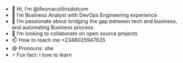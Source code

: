 - 👋 Hi, I’m @ifeomacollinsdotcom
- 👀 I’m Business Analyst with DevOps Engineering experience
- 🌱 I’m passionate about bridging the gap between tech and business, and automating Business process
- 💞️ I’m looking to collaborate on open source projects 
- 📫 How to reach me +2348025947635
- 😄 Pronouns: she
- ⚡ Fun fact: I love to learn

<!---
ifeomacollinsdotcom/ifeomacollinsdotcom is a ✨ special ✨ repository because its `README.md` (this file) appears on your GitHub profile.
You can click the Preview link to take a look at your changes.
--->
